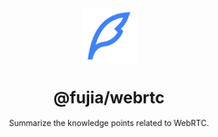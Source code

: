 <div align="center">
  <a href="https://github.com/fujia-blogs/articles" target="_blank">
    <img alt="fujia articles" width="100" src="https://github.com/fujia-blogs/articles/blob/main/assets/write.svg"/>
  </a>
</div>

<div align="center">
  <h1>@fujia/webrtc</h1>
</div>

<div align="center">

Summarize the knowledge points related to WebRTC.

</div>
